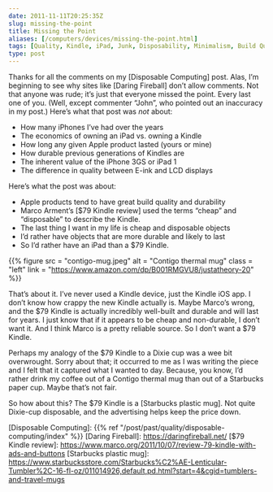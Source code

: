 ```yaml
--- 
date: 2011-11-11T20:25:35Z
slug: missing-the-point
title: Missing the Point
aliases: [/computers/devices/missing-the-point.html]
tags: [Quality, Kindle, iPad, Junk, Disposability, Minimalism, Build Quality, Starbucks, Advertising, Dixie]
type: post
---
```


Thanks for all the comments on my [Disposable Computing] post. Alas, I’m
beginning to see why sites like [Daring Fireball] don’t allow comments. Not that
anyone was rude; it’s just that everyone missed the point. Every last one of
you. (Well, except commenter “John”, who pointed out an inaccuracy in my post.)
Here’s what that post was *not* about:

-   How many iPhones I’ve had over the years
-   The economics of owning an iPad vs. owning a Kindle
-   How long any given Apple product lasted (yours or mine)
-   How durable previous generations of Kindles are
-   The inherent value of the iPhone 3GS or iPad 1
-   The difference in quality between E-ink and LCD displays

Here’s what the post was about:

-   Apple products tend to have great build quality and durability
-   Marco Arment’s [$79 Kindle review] used the terms “cheap” and “disposable”
    to describe the Kindle.
-   The last thing I want in my life is cheap and disposable objects
-   I’d rather have objects that are more durable and likely to last
-   So I’d rather have an iPad than a $79 Kindle.

{{% figure
   src   = "contigo-mug.jpeg"
   alt   = "Contigo thermal mug"
   class = "left"
   link  = "https://www.amazon.com/dp/B001RMGVU8/justatheory-20"
%}}

That’s about it. I’ve never used a Kindle device, just the Kindle iOS app. I
don’t know how crappy the new Kindle actually is. Maybe Marco’s wrong, and the
$79 Kindle is actually incredibly well-built and durable and will last for
years. I just know that if it appears to be cheap and non-durable, I don’t want
it. And I think Marco is a pretty reliable source. So I don’t want a $79 Kindle.

Perhaps my analogy of the $79 Kindle to a Dixie cup was a wee bit overwrought.
Sorry about that; it occurred to me as I was writing the piece and I felt that
it captured what I wanted to day. Because, you know, I’d rather drink my coffee
out of a Contigo thermal mug than out of a Starbucks paper cup. Maybe that’s not
fair.

So how about this? The $79 Kindle is a [Starbucks plastic mug]. Not quite
Dixie-cup disposable, and the advertising helps keep the price down.

  [Disposable Computing]: {{% ref "/post/past/quality/disposable-computing/index" %}}
  [Daring Fireball]: https://daringfireball.net/
  [$79 Kindle review]: https://www.marco.org/2011/10/07/review-79-kindle-with-ads-and-buttons
  [Starbucks plastic mug]: https://www.starbucksstore.com/Starbucks%C2%AE-Lenticular-Tumbler%2C-16-fl-oz/011014926,default,pd.html?start=4&cgid=tumblers-and-travel-mugs
